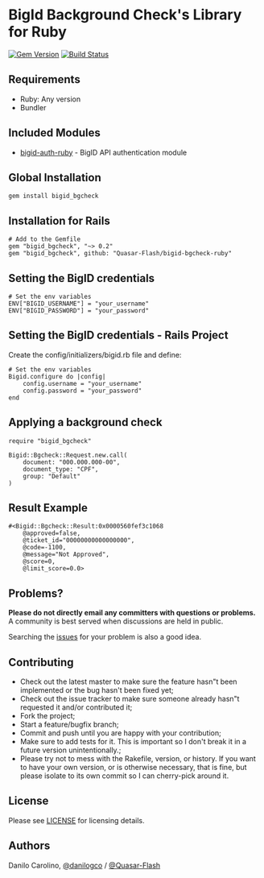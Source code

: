 BigId Background Check's Library for Ruby
==============

[![Gem Version](https://badge.fury.io/rb/bigid_bgcheck.svg)](https://badge.fury.io/rb/bigid_bgcheck)
[![Build Status](https://travis-ci.com/Quasar-Flash/bigid-bgcheck-ruby.svg?branch=master)](https://travis-ci.com/Quasar-Flash/bigid-bgcheck-ruby)

Requirements
-----------------

- Ruby: Any version
- Bundler

Included Modules
-----------------

- [bigid-auth-ruby](https://github.com/Quasar-Flash/bigid-auth-ruby) - BigID API authentication module

Global Installation
-----------------

    gem install bigid_bgcheck

Installation for Rails
-----------------

    # Add to the Gemfile
    gem "bigid_bgcheck", "~> 0.2"
    gem "bigid_bgcheck", github: "Quasar-Flash/bigid-bgcheck-ruby"

Setting the BigID credentials
-----------------

    # Set the env variables
    ENV["BIGID_USERNAME"] = "your_username"
    ENV["BIGID_PASSWORD"] = "your_password"

Setting the BigID credentials - Rails Project
-----------------

Create the config/initializers/bigid.rb file and define:

    # Set the env variables
    Bigid.configure do |config|
        config.username = "your_username"
        config.password = "your_password"
    end

Applying a background check
-----------------

    require "bigid_bgcheck"

    Bigid::Bgcheck::Request.new.call(
        document: "000.000.000-00",
        document_type: "CPF",
        group: "Default"
    )

Result Example
-----------------

    #<Bigid::Bgcheck::Result:0x0000560fef3c1068
        @approved=false,
        @ticket_id="00000000000000000",
        @code=-1100,
        @message="Not Approved",
        @score=0,
        @limit_score=0.0>

Problems?
-----------------

**Please do not directly email any committers with questions or problems.**  A community is best served when discussions are held in public.

Searching the [issues](https://github.com/Quasar-Flash/bigid-bgcheck-ruby/issues) for your problem is also a good idea.

Contributing
-----------------

- Check out the latest master to make sure the feature hasn"t been implemented or the bug hasn't been fixed yet;
- Check out the issue tracker to make sure someone already hasn"t requested it and/or contributed it;
- Fork the project;
- Start a feature/bugfix branch;
- Commit and push until you are happy with your contribution;
- Make sure to add tests for it. This is important so I don't break it in a future version unintentionally.;
- Please try not to mess with the Rakefile, version, or history. If you want to have your own version, or is otherwise necessary, that is fine, but please isolate to its own commit so I can cherry-pick around it.

License
-----------------

Please see [LICENSE](https://github.com/Quasar-Flash/bigid-bgcheck-ruby/blob/master/LICENSE.txt) for licensing details.

Authors
-----------------

Danilo Carolino, [@danilogco](https://github.com/danilogco) / [@Quasar-Flash](https://github.com/Quasar-Flash)
